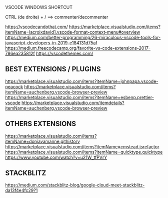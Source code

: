 
VSCODE WINDOWS SHORTCUT

CTRL (de droite) + / 		==>		 commenter/decommenter


https://vscodecandothat.com/
https://marketplace.visualstudio.com/items?itemName=lacroixdavid1.vscode-format-context-menu#overview
https://medium.com/better-programming/26-miraculous-vscode-tools-for-javascript-developers-in-2019-e184131d75af
https://medium.freecodecamp.org/favorite-vs-code-extensions-2017-786ea235812f
https://vscodethemes.com/

## BEST EXTENSIONS / PLUGINS
https://marketplace.visualstudio.com/items?itemName=johnpapa.vscode-peacock
https://marketplace.visualstudio.com/items?itemName=auchenberg.vscode-browser-preview
https://marketplace.visualstudio.com/items?itemName=esbenp.prettier-vscode
https://marketplace.visualstudio.com/itemdetails?itemName=auchenberg.vscode-browser-preview

## OTHERS EXTENSIONS
https://marketplace.visualstudio.com/items?itemName=donjayamanne.githistory
https://marketplace.visualstudio.com/items?itemName=cmstead.jsrefactor
https://marketplace.visualstudio.com/items?itemName=quicktype.quicktype
https://www.youtube.com/watch?v=u21W_tfPVrY

## STACKBLITZ
https://medium.com/stackblitz-blog/google-cloud-meet-stackblitz-da13f4e4fc29?1
